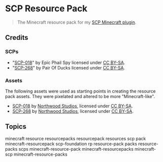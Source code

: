 # SCP Resource Pack

> The Minecraft resource pack for my [SCP Minecraft plugin](https://github.com/EsotericEnderman/scp-plugin).

## Credits

### SCPs

- "[SCP-018](https://scpwiki.com/scp-018)" by Epic Phail Spy licensed under [CC BY-SA](./LICENSE).
- "[SCP-268](https://scpwiki.com/scp-268)" by Pair Of Ducks licensed under [CC BY-SA](./LICENSE).

### Assets

The following assets were used as starting points in creating the resource pack assets. They were pixelated and altered to be more "Minecraft-like".

- [SCP-018](https://hub.scpslgame.com/images/b/b3/SCP018Icon.png) by [Northwood Studios](https://store.steampowered.com/developer/NWStudios), licensed under [CC BY-SA](./LICENSE).
- [SCP-268](https://hub.scpslgame.com/images/e/e8/UpdatedSCP268Icon.png) by [Northwood Studios](https://store.steampowered.com/developer/NWStudios), licensed under [CC BY-SA](./LICENSE).

## Topics

minecraft resource resourcepacks resourcepack resources scp pack minecraft-resourcepack scp-foundation rp resource-pack packs resource-packs scps minecraft-resource-pack minecraft-resourcepacks minecraft-scp minecraft-resource-packs
